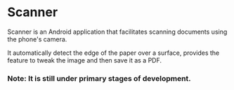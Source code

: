 # Scanner
Scanner is an Android application that facilitates scanning documents using the phone's camera.

It automatically detect the edge of the paper over a surface, provides the feature to tweak the image and then save it as a PDF.

### Note: It is still under primary stages of development.
